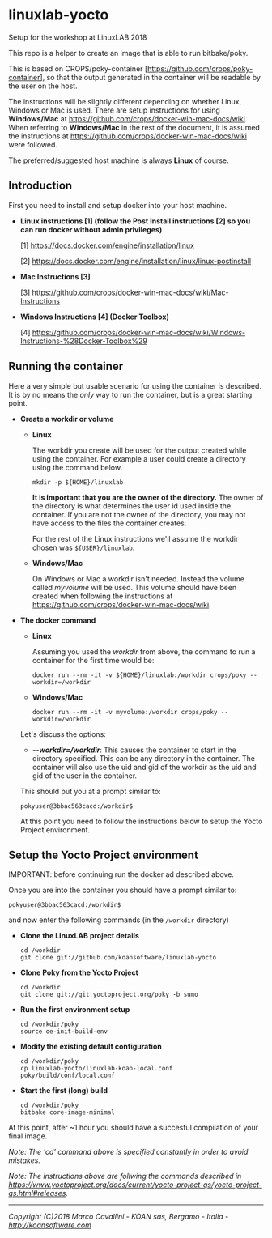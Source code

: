 # linuxlab-yocto

Setup for the workshop at LinuxLAB 2018

This repo is a helper to create an image that is able to run bitbake/poky.

This is based on CROPS/poky-container [https://github.com/crops/poky-container], so that the output generated in the container will be readable by the user on the host.

The instructions will be slightly different depending on whether Linux, Windows or Mac is used. There are setup instructions for using **Windows/Mac** at https://github.com/crops/docker-win-mac-docs/wiki. When referring to **Windows/Mac** in the rest of the document, it is assumed the instructions at https://github.com/crops/docker-win-mac-docs/wiki were followed.

The preferred/suggested host machine is always **Linux** of course.


Introduction
------------
First you need to install and setup docker into your host machine.

* **Linux instructions [1] (follow the Post Install instructions [2] so you can run docker without admin privileges)**

    [1] https://docs.docker.com/engine/installation/linux

    [2] https://docs.docker.com/engine/installation/linux/linux-postinstall

* **Mac Instructions [3]**

    [3] https://github.com/crops/docker-win-mac-docs/wiki/Mac-Instructions

* **Windows Instructions [4] (Docker Toolbox)**

    [4] https://github.com/crops/docker-win-mac-docs/wiki/Windows-Instructions-%28Docker-Toolbox%29


Running the container
---------------------
Here a very simple but usable scenario for using the container is described.
It is by no means the *only* way to run the container, but is a great starting
point.

* **Create a workdir or volume**
  * **Linux**

    The workdir you create will be used for the output created while using the container.
    For example a user could create a directory using the command below.
  
    ```
    mkdir -p ${HOME}/linuxlab
    ```

    **It is important that you are the owner of the directory.** The owner of the
    directory is what determines the user id used inside the container. If you
    are not the owner of the directory, you may not have access to the files the
    container creates.

    For the rest of the Linux instructions we'll assume the workdir chosen was
    `${USER}/linuxlab`.
    
  * **Windows/Mac**

    On Windows or Mac a workdir isn't needed. Instead the volume called *myvolume* will be used. This volume should have been created when following the instructions at https://github.com/crops/docker-win-mac-docs/wiki.


* **The docker command**
  * **Linux**

    Assuming you used the *workdir* from above, the command
    to run a container for the first time would be:

    ```
    docker run --rm -it -v ${HOME}/linuxlab:/workdir crops/poky --workdir=/workdir
    ```
    
  * **Windows/Mac**
  
    ```
    docker run --rm -it -v myvolume:/workdir crops/poky --workdir=/workdir
    ```

  Let's discuss the options:
  * **_--workdir=/workdir_**: This causes the container to start in the directory
    specified. This can be any directory in the container. The container will also use the uid and gid
    of the workdir as the uid and gid of the user in the container.

  This should put you at a prompt similar to:
  ```
  pokyuser@3bbac563cacd:/workdir$
  ```
  At this point you need to follow the instructions below to setup the Yocto Project environment.


Setup the Yocto Project environment
-----------------------------------

IMPORTANT: before continuing run the docker ad described above.

Once you are into the container you should have a prompt similar to:

  ```
  pokyuser@3bbac563cacd:/workdir$
  ```

and now enter the following commands (in the `/workdir` directory)


* **Clone the LinuxLAB project details**

  ```
  cd /workdir
  git clone git://github.com/koansoftware/linuxlab-yocto
  ```


* **Clone Poky from the Yocto Project**

  ```
  cd /workdir
  git clone git://git.yoctoproject.org/poky -b sumo
  ```

* **Run the first environment setup**

  ```
  cd /workdir/poky
  source oe-init-build-env
  ```

* **Modify the existing default configuration**

  ```
  cd /workdir/poky
  cp linuxlab-yocto/linuxlab-koan-local.conf poky/build/conf/local.conf
  ```

* **Start the first (long) build**

  ```
  cd /workdir/poky
  bitbake core-image-minimal
  ```

At this point, after ~1 hour you should have a succesful compilation of your final image.



*Note: The 'cd' command above is specified constantly in order to avoid mistakes.*

*Note: The instructions above are follwing the commands described in https://www.yoctoproject.org/docs/current/yocto-project-qs/yocto-project-qs.html#releases.*

----------

*Copyright (C)2018 Marco Cavallini - KOAN sas, Bergamo - Italia - <http://koansoftware.com>*

